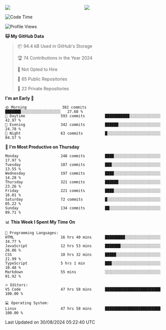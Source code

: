 <p style="display:flex;align-items:center;column-gap:0.5rem;" align="center">
  <img style="flex-grow:1;align-self:stretch;object-fit:cover;"  src ="https://github-readme-stats.vercel.app/api?username=gnoluv9x&show_icons=true&count_private=true&theme=chartreuse-dark&hide_border=true">
  <img style="flex-grow:1;align-self:stretch;object-fit:cover;"src ="https://github-readme-stats.vercel.app/api/top-langs/?username=gnoluv9x&layout=compact&hide_border=true&theme=chartreuse-dark&&langs_count=6&hide=jupyter%20notebook,tex,css,php&exclude_repo=Pacman-AI">
</p>

<!--START_SECTION:waka-->
![Code Time](http://img.shields.io/badge/Code%20Time-753%20hrs%2037%20mins-blue)

![Profile Views](http://img.shields.io/badge/Profile%20Views-0-blue)

**🐱 My GitHub Data** 

> 📦 94.4 kB Used in GitHub's Storage 
 > 
> 🏆 74 Contributions in the Year 2024
 > 
> 🚫 Not Opted to Hire
 > 
> 📜 65 Public Repositories 
 > 
> 🔑 22 Private Repositories 
 > 
**I'm an Early 🐤** 

```text
🌞 Morning                382 commits         ███████░░░░░░░░░░░░░░░░░░   27.68 % 
🌆 Daytime                593 commits         ███████████░░░░░░░░░░░░░░   42.97 % 
🌃 Evening                342 commits         ██████░░░░░░░░░░░░░░░░░░░   24.78 % 
🌙 Night                  63 commits          █░░░░░░░░░░░░░░░░░░░░░░░░   04.57 % 
```
📅 **I'm Most Productive on Thursday** 

```text
Monday                   248 commits         ████░░░░░░░░░░░░░░░░░░░░░   17.97 % 
Tuesday                  187 commits         ███░░░░░░░░░░░░░░░░░░░░░░   13.55 % 
Wednesday                197 commits         ████░░░░░░░░░░░░░░░░░░░░░   14.28 % 
Thursday                 321 commits         ██████░░░░░░░░░░░░░░░░░░░   23.26 % 
Friday                   221 commits         ████░░░░░░░░░░░░░░░░░░░░░   16.01 % 
Saturday                 72 commits          █░░░░░░░░░░░░░░░░░░░░░░░░   05.22 % 
Sunday                   134 commits         ██░░░░░░░░░░░░░░░░░░░░░░░   09.71 % 
```


📊 **This Week I Spent My Time On** 

```text
💬 Programming Languages: 
HTML                     16 hrs 40 mins      █████████░░░░░░░░░░░░░░░░   34.77 % 
JavaScript               12 hrs 53 mins      ███████░░░░░░░░░░░░░░░░░░   26.86 % 
CSS                      10 hrs 32 mins      █████░░░░░░░░░░░░░░░░░░░░   21.99 % 
TypeScript               5 hrs 1 min         ███░░░░░░░░░░░░░░░░░░░░░░   10.48 % 
Markdown                 55 mins             ░░░░░░░░░░░░░░░░░░░░░░░░░   01.92 % 

🔥 Editors: 
VS Code                  47 hrs 58 mins      █████████████████████████   100.00 % 

💻 Operating System: 
Linux                    47 hrs 58 mins      █████████████████████████   100.00 % 
```


 Last Updated on 30/08/2024 05:22:40 UTC
<!--END_SECTION:waka-->

